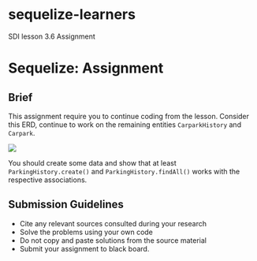 # sequelize-learners
SDI lesson 3.6 Assignment
# Sequelize: Assignment

## Brief

This assignment require you to continue coding from the lesson. Consider this ERD, continue to work on the remaining entities `CarparkHistory` and `Carpark`.

<img src="./assets/images/car-park-erd.png" />

You should create some data and show that at least `ParkingHistory.create()` and `ParkingHistory.findAll()` works with the respective associations.

## Submission Guidelines

- Cite any relevant sources consulted during your research
- Solve the problems using your own code
- Do not copy and paste solutions from the source material
- Submit your assignment to black board.
